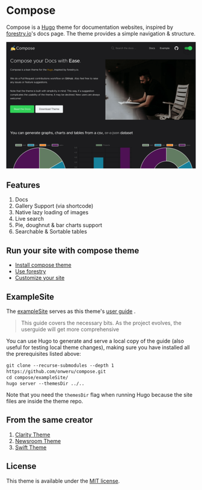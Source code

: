 # Compose

Compose is a [Hugo](https://gohugo.io/) theme for documentation websites, inspired by [forestry.io](https://forestry.io/docs/welcome/)'s docs page. The theme provides a simple navigation & structure.

![Hugo Compose Theme](https://github.com/onweru/compose/blob/master/images/screenshot.png)

## Features

1. Docs
2. Gallery Support (via shortcode)
3. Native lazy loading of images
4. Live search
5. Pie, doughnut & bar charts support
6. Searchable & Sortable tables

## Run your site with compose theme

- [Install compose theme](https://docs.neuralvibes.com/docs/compose/install-theme/)
- [Use forestry](https://docs.neuralvibes.com/docs/compose/use-forestry-cms/)
- [Customize your site](https://docs.neuralvibes.com/docs/compose/customize/)

## ExampleSite

The [exampleSite](https://github.com/onweru/compose/tree/master/exampleSite) serves as this theme's [user guide]((https://docs.neuralvibes.com/docs/compose/getting-started/)) .

> This guide covers the necessary bits. As the project evolves, the userguide will get more comprehensive

You can use Hugo to generate and serve a local copy of the guide (also useful for testing local theme changes), making sure you have installed all the prerequisites listed above:

```
git clone --recurse-submodules --depth 1 https://github.com/onweru/compose.git
cd compose/exampleSite/
hugo server --themesDir ../..
```

Note that you need the `themesDir` flag when running Hugo because the site files are inside the theme repo.

## From the same creator

1. [Clarity Theme](https://github.com/chipzoller/hugo-clarity)
2. [Newsroom Theme](https://github.com/onweru/newsroom)
3. [Swift Theme](https://github.com/onweru/hugo-swift-theme)

## License

This theme is available under the [MIT license](https://github.com/onweru/compose/blob/master/LICENSE).
